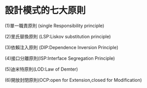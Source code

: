 # 設計模式的七大原則

(1)單一職責原則 (single Responsibility principle)


(2)里氏替換原則 (LSP:Liskov substitution principle)

(3)依賴注入原則 (DIP:Dependence Inversion Principle)


(4)接口分離原則(ISP:Interface Segregation Principle)


(5)迪米特原則(LOD:Law of Demter)


(6)開放封閉原則(OCP:open for Extension,closed for Modification)
